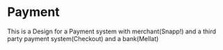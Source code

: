 # Payment

This is a Design for a Payment system with merchant(Snapp!) and a third party payment system(Checkout) and a bank(Mellat)
